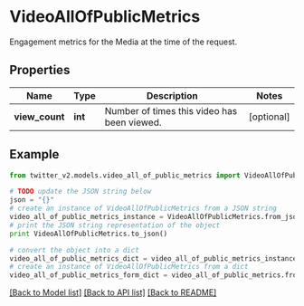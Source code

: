 # VideoAllOfPublicMetrics

Engagement metrics for the Media at the time of the request.

## Properties
Name | Type | Description | Notes
------------ | ------------- | ------------- | -------------
**view_count** | **int** | Number of times this video has been viewed. | [optional] 

## Example

```python
from twitter_v2.models.video_all_of_public_metrics import VideoAllOfPublicMetrics

# TODO update the JSON string below
json = "{}"
# create an instance of VideoAllOfPublicMetrics from a JSON string
video_all_of_public_metrics_instance = VideoAllOfPublicMetrics.from_json(json)
# print the JSON string representation of the object
print VideoAllOfPublicMetrics.to_json()

# convert the object into a dict
video_all_of_public_metrics_dict = video_all_of_public_metrics_instance.to_dict()
# create an instance of VideoAllOfPublicMetrics from a dict
video_all_of_public_metrics_form_dict = video_all_of_public_metrics.from_dict(video_all_of_public_metrics_dict)
```
[[Back to Model list]](../README.md#documentation-for-models) [[Back to API list]](../README.md#documentation-for-api-endpoints) [[Back to README]](../README.md)


